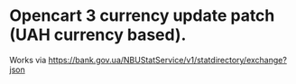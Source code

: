 # Opencart 3 currency update patch (UAH currency based).

Works via https://bank.gov.ua/NBUStatService/v1/statdirectory/exchange?json
